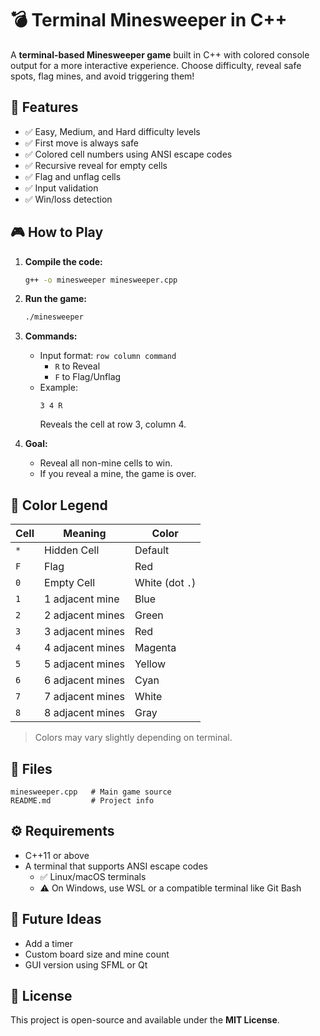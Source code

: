 # 💣 Terminal Minesweeper in C++

A **terminal-based Minesweeper game** built in C++ with colored console output for a more interactive experience. Choose difficulty, reveal safe spots, flag mines, and avoid triggering them!

## 🧩 Features

- ✅ Easy, Medium, and Hard difficulty levels
- ✅ First move is always safe
- ✅ Colored cell numbers using ANSI escape codes
- ✅ Recursive reveal for empty cells
- ✅ Flag and unflag cells
- ✅ Input validation
- ✅ Win/loss detection

## 🎮 How to Play

1. **Compile the code:**

   ```bash
   g++ -o minesweeper minesweeper.cpp
   ```

2. **Run the game:**

   ```bash
   ./minesweeper
   ```

3. **Commands:**

   - Input format: `row column command`
     - `R` to Reveal
     - `F` to Flag/Unflag
   - Example:
     ```
     3 4 R
     ```
     Reveals the cell at row 3, column 4.

4. **Goal:**
   - Reveal all non-mine cells to win.
   - If you reveal a mine, the game is over.

## 🎨 Color Legend

| Cell | Meaning        | Color     |
|------|----------------|-----------|
| `*`  | Hidden Cell    | Default   |
| `F`  | Flag           | Red       |
| `0`  | Empty Cell     | White (dot `.`) |
| `1`  | 1 adjacent mine| Blue      |
| `2`  | 2 adjacent mines | Green    |
| `3`  | 3 adjacent mines | Red     |
| `4`  | 4 adjacent mines | Magenta |
| `5`  | 5 adjacent mines | Yellow  |
| `6`  | 6 adjacent mines | Cyan    |
| `7`  | 7 adjacent mines | White   |
| `8`  | 8 adjacent mines | Gray    |

> Colors may vary slightly depending on terminal.

## 📁 Files

```
minesweeper.cpp   # Main game source
README.md         # Project info
```

## ⚙️ Requirements

- C++11 or above
- A terminal that supports ANSI escape codes
  - ✅ Linux/macOS terminals
  - ⚠️ On Windows, use WSL or a compatible terminal like Git Bash

## 🚀 Future Ideas

- Add a timer
- Custom board size and mine count
- GUI version using SFML or Qt

## 📜 License

This project is open-source and available under the **MIT License**.
